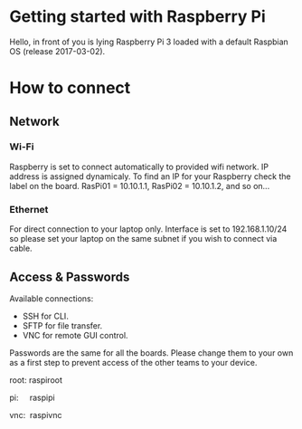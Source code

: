 # Getting started with Raspberry Pi
Hello, in front of you is lying Raspberry Pi 3 loaded with a default Raspbian OS (release 2017-03-02).

# How to connect
## Network
### Wi-Fi
Raspberry is set to connect automatically to provided wifi network. 
IP address is assigned dynamicaly.
To find an IP for your Raspberry check the label on the board.
RasPi01 = 10.10.1.1,
RasPi02 = 10.10.1.2,
and so on...
### Ethernet
For direct connection to your laptop only.
Interface is set to 192.168.1.10/24 so please set your laptop on the same subnet if you wish to connect via cable.
## Access & Passwords
Available connections:
 * SSH for CLI.
 * SFTP for file transfer.
 * VNC for remote GUI control.

Passwords are the same for all the boards.
Please change them to your own as a first step to prevent access of the other teams to your device.

root:&nbsp;raspiroot

pi:&nbsp;&nbsp;&nbsp;&nbsp;&nbsp;raspipi

vnc:&nbsp;&nbsp;raspivnc
